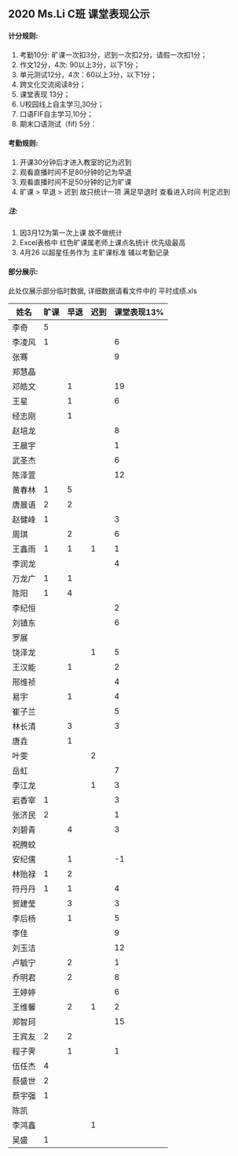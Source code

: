 ## 2020 Ms.Li C班 课堂表现公示



#### 计分规则:

1. 考勤10分: 旷课一次扣3分，迟到一次扣2分，请假一次扣1分；     
2. 作文12分，4次:  90以上3分，以下1分；
3. 单元测试12分，4次：60以上3分，以下1分；       
4. 跨文化交流阅读8分；     
5. 课堂表现 13分；         
6. U校园线上自主学习,30分；                      
7. 口语FIF自主学习,10分；   
8. 期末口语测试（fif) 5分：



#### 考勤规则:

1. 开课30分钟后才进入教室的记为迟到
2. 观看直播时间不足80分钟的记为早退
3. 观看直播时间不足50分钟的记为旷课
4. 旷课 > 早退 > 迟到 故只统计一项 满足早退时 查看进入时间 判定迟到

##### 注: 

1. 因3月12为第一次上课 故不做统计
2. Excel表格中 红色旷课属老师上课点名统计 优先级最高
3. 4月26 以超星任务作为 主旷课标准 辅以考勤记录 



#### 部分展示:

此处仅展示部分临时数据, 详细数据请看文件中的 平时成绩.xls

| 姓名   | 旷课 | 早退 | 迟到 | 课堂表现13% |
| ------ | ---- | ---- | ---- | ----------- |
| 李奇   | 5    |      |      |             |
| 李凌风 | 1    |      |      | 6           |
| 张骞   |      |      |      | 9           |
| 郑慧晶 |      |      |      |             |
| 邓皓文 |      | 1    |      | 19          |
| 王星   |      | 1    |      | 6           |
| 经志刚 |      | 1    |      |             |
| 赵培龙 |      |      |      | 8           |
| 王晨宇 |      |      |      | 1           |
| 武圣杰 |      |      |      | 6           |
| 陈泽萱 |      |      |      | 12          |
| 黄春林 | 1    | 5    |      |             |
| 唐晨语 | 2    | 2    |      |             |
| 赵健峰 | 1    |      |      | 3           |
| 周琪   |      | 2    |      | 6           |
| 王鑫雨 | 1    | 1    | 1    | 1           |
| 李润龙 |      |      |      | 4           |
| 万龙广 | 1    | 1    |      |             |
| 陈阳   | 1    | 4    |      |             |
| 李纪恒 |      |      |      | 2           |
| 刘镇东 |      |      |      | 6           |
| 罗展   |      |      |      |             |
| 饶泽龙 |      |      | 1    | 5           |
| 王汉能 |      | 1    |      | 2           |
| 邢维祯 |      |      |      | 4           |
| 易宇   |      | 1    |      | 4           |
| 崔子兰 |      |      |      | 5           |
| 林长清 |      | 3    |      | 3           |
| 唐垚   |      | 1    |      |             |
| 叶雯   |      |      | 2    |             |
| 岳虹   |      |      |      | 7           |
| 李江龙 |      |      | 1    | 3           |
| 岩香宰 | 1    |      |      | 3           |
| 张济民 | 2    |      |      | 1           |
| 刘碧青 |      | 4    |      | 3           |
| 祝腾蛟 |      |      |      |             |
| 安纪儒 |      | 1    |      | -1          |
| 林贻禄 | 1    | 2    |      |             |
| 符丹丹 | 1    | 1    |      | 4           |
| 贺建莹 |      | 3    |      | 3           |
| 李后杨 |      | 1    |      | 5           |
| 李佳   |      |      |      | 9           |
| 刘玉洁 |      |      |      | 12          |
| 卢毓宁 |      | 2    |      | 1           |
| 乔明君 |      | 2    |      | 8           |
| 王婷婷 |      |      |      | 6           |
| 王维馨 |      | 2    | 1    | 2           |
| 郑智珂 |      |      |      | 15          |
| 王宾友 | 2    | 2    |      |             |
| 程子霁 |      | 1    |      | 1           |
| 伍任杰 | 4    |      |      |             |
| 蔡盛世 | 2    |      |      |             |
| 蔡宇强 | 1    |      |      |             |
| 陈凯   |      |      |      |             |
| 李鸿鑫 |      |      | 1    |             |
| 吴盛   | 1    |      |      |             |